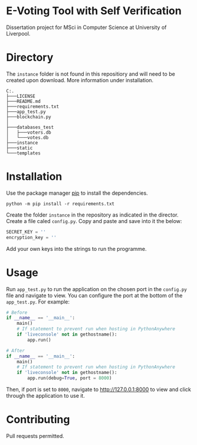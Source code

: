 # E-Voting Tool with Self Verification
Dissertation project for MSci in Computer Science at University of Liverpool.

# Directory
The `instance` folder is not found in this repositiory and will need to be created upon download. More information under installation.

```
C:.
├───LICENSE
├───README.md
├───requirements.txt
├───app_test.py
├───blockchain.py
│
├───databases_test
│   ├───voters.db
│   └───votes.db
├───instance
├───static
└───templates
```

# Installation

Use the package manager [pip](https://pip.pypa.io/en/stable/) to install the dependencies.

```
python -m pip install -r requirements.txt
```

Create the folder `instance` in the repository as indicated in the director. Create a file caled `config.py`. Copy and paste and save into it the below:

```python
SECRET_KEY = ''
encryption_key = ''
```

Add your own keys into the strings to run the programme.

# Usage

Run `app_test.py` to run the application on the chosen port in the `config.py` file and navigate to view. You can configure the port at the bottom of the `app_test.py`. For example:

```python
# Before
if __name__ == '__main__':
    main()
    # If statement to prevent run when hosting in PythonAnywhere
    if 'liveconsole' not in gethostname():
        app.run()

# After
if __name__ == '__main__':
    main()
    # If statement to prevent run when hosting in PythonAnywhere
    if 'liveconsole' not in gethostname():
        app.run(debug=True, port = 8000)
```
Then, if port is set to `8000`, navigate to http://127.0.0.1:8000 to view and click through the application to use it.

# Contributing
Pull requests permitted.